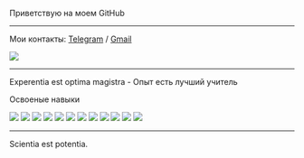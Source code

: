 Приветствую на моем GitHub 

<hr/>

Мои контакты: [Telegram](https://t.me/Desert_Viper) / [Gmail](Germes955@gmail.com)

<img src="https://www.codewars.com/users/MarciusCoreolan/badges/large?theme=light"/>

<hr/>

Experentia est optima magistra - Опыт есть лучший учитель

Освоеные навыки

<img src="https://img.shields.io/badge/HTML-4B0082?style=for-the-badge&logo=html5&logoColor=fff"/> <img src="https://img.shields.io/badge/CSS-c93030?style=for-the-badge&logo=css3&logoColor=fff"/>
<img src="https://img.shields.io/badge/JavaScript-c93030?style=for-the-badge&logo=javascript&logoColor=fff"/>
<img src="https://img.shields.io/badge/TypeScript-c93030?style=for-the-badge&logo=typescript&logoColor=fff"/>
<img src="https://img.shields.io/badge/React-c93030?style=for-the-badge&logo=react&logoColor=fff"/>
<img src="https://img.shields.io/badge/NextJs-c93030?style=for-the-badge&logo=nextdotjs&logoColor=fff"/>
<img src="https://img.shields.io/badge/Redux-c93030?style=for-the-badge&logo=redux&logoColor=fff"/>
<img src="https://img.shields.io/badge/ReduxToolkit-c93030?style=for-the-badge&logo=redux&logoColor=fff"/>
<img src="https://img.shields.io/badge/ReduxSaga-c93030?style=for-the-badge&logo=reduxsaga&logoColor=fff"/>
<img src="https://img.shields.io/badge/Webpack-c93030?style=for-the-badge&logo=webpack&logoColor=fff"/>
<img src="https://img.shields.io/badge/Git-c93030?style=for-the-badge&logo=git&logoColor=fff"/>
<img src="https://img.shields.io/badge/Axios-c93030?style=for-the-badge&logo=axios&logoColor=fff"/>

<hr/>

Scientia est potentia.
